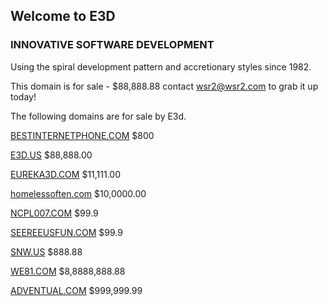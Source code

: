 ## Welcome to E3D

### INNOVATIVE SOFTWARE DEVELOPMENT

Using the spiral development pattern and accretionary styles since 1982.

This domain is for sale - $88,888.88 contact wsr2@wsr2.com to grab it up today!

The following domains are for sale by E3d.

[BESTINTERNETPHONE.COM](http://BESTINTERNETPHONE.COM)	$800

[E3D.US](http:\\E3D.US)	$88,888.00

[EUREKA3D.COM](http://EUREKA3D.COM)	$11,111.00

[homelessoften.com](http://homelessoften.com)	$10,0000.00

[NCPL007.COM](http://NCPL007.COM)	$99.9

[SEEREEUSFUN.COM](http://SEEREEUSFUN.COM)	$99.9

[SNW.US](http://SNW.US)	$888.88

[WE81.COM](http://we81.com)	$8,8888,888.88

[ADVENTUAL.COM](http://adventual.com)	$999,999.99


